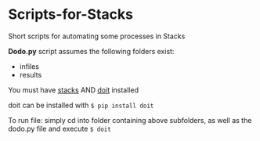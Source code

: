 # Scripts-for-Stacks
Short scripts for automating some processes in Stacks

**Dodo.py** script assumes the following folders exist:
  + infiles
  + results
  
You must have [stacks](http://catchenlab.life.illinois.edu/stacks/) AND [doit](http://pydoit.org/install.html) installed

doit can be installed with `$ pip install doit`

To run file: simply cd into folder containing above subfolders, as well as the dodo.py file and execute `$ doit`
